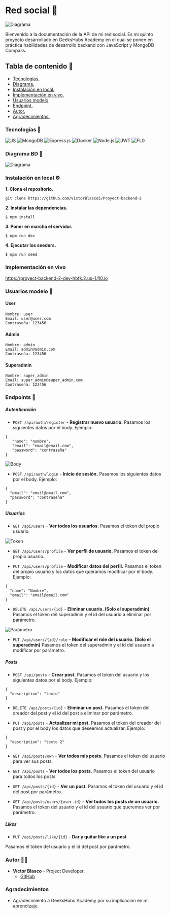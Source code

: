 # Red social :busts_in_silhouette:

![Diagrama](./src/img/red-social.jpg)


Bienvenido a la documentación de la API de mi red social. Es mi quinto proyecto desarrollado en GeeksHubs Academy en el cual se ponen en práctica habilidades de desarrollo backend con JavaScript y MongoDB Compass.

## Tabla de contenido :page_with_curl:

- [Tecnologías.](#tecnologías-star2)
- [Diagrama.](#diagrama-bd-book)
- [Instalación en local.](#instalación-en-local-gear)
- [Implementación en vivo. ](#implementación-en-vivo)
- [Usuarios modelo](#usuarios-modelo-pouting_face)
- [Endpoint.](#endpoints-dart)
- [Autor.](#autor-curly_haired_man)
- [Agradecimientos.](#agradecimientos)

### Tecnologías :star2:

<img src="https://img.shields.io/badge/JAVASCRIPT-000000?style=for-the-badge&logo=javascript&logoColor=yelow" alt="JS" /> <img src="https://img.shields.io/badge/MongoDB-229954?style=for-the-badge&logo=mongodb&logoColor=white" alt="MongoDB" /> <img src="https://img.shields.io/badge/Express.js-000000?style=for-the-badge&logo=express&logoColor=white" alt="Express.js" /> <img src="https://img.shields.io/badge/Docker-2496ED?style=for-the-badge&logo=docker&logoColor=white" alt="Docker" /> <img src="https://img.shields.io/badge/Node.js-339933?style=for-the-badge&logo=node.js&logoColor=white" alt="Node.js" /> <img src="https://img.shields.io/badge/JWT-000000?style=for-the-badge&logo=jsonwebtokens&logoColor=white" alt="JWT" /> <img src="https://img.shields.io/badge/{/}  fl0-0B615E?style=for-the-badge&logo=postma&logoColor=white" alt="FL0" />


### Diagrama BD :book:

![Diagrama](./src/img/diagrama.jpg)

### Instalación en local :gear:

**1. Clona el repositorio.**
````
git clone https://github.com/VictorBlasco5/Proyect-backend-2
````
**2. Instalar las dependencias.**
````
$ npm install
````
**3. Poner en marcha el servidor.**
````
$ npm run dev
````

**4. Ejecutar los seeders.**
````
$ npm run seed
````
### Implementación en vivo

https://proyect-backend-2-dev-hbfk.2.us-1.fl0.io


### Usuarios modelo :pouting_face:
#### User
````
Nombre: user
Email: user@user.com
Contraseña: 123456
````
#### Admin
````
Nombre: admin
Email: admin@admin.com
Contraseña: 123456
````
#### Superadmin
````
Nombre: super_admin
Email: super_admin@super_admin.com
Contraseña: 123456
````

### Endpoints :dart:
##### Autenticación
- `POST /api/auth/register` - **Registrar nuevo usuario.**
Pasamos los siguientes datos por el body. Ejemplo:
````
{
   "name": "nombre",
   "email": "email@email.com",
   "password": "contraseña"
}
````
![Body](./src/img/body.jpg)

- `POST /api/auth/login` - **Inicio de sesión.**
Pasamos los siguientes datos por el body. Ejemplo:
````
{
  "email": "email@email.com",
  "password": "contraseña"
}
````
##### Usuarios

- `GET /api/users` - **Ver todos los usuarios.** Pasamos el token del propio usuario. 

![Token](./src/img/token.jpg)

- `GET /api/users/profile` - **Ver perfil de usuario.**
Pasamos el token del propio usuario.

- `PUT /api/users/profile` - **Modificar datos del perfil.**
Pasamos el token del propio usuario y los datos que queramos modificar por el body. Ejemplo:
````
{
  "name": "Nombre",
  "email": "email@email.com"
}
````


- `DELETE /api/users/{id}` - **Eliminar usuario. (Solo el superadmin)**
Pasamos el token del superadmin y el id del usuario a eliminar por parámetro.


![Parámetro](./src//img/parámetro.jpg)

- `PUT /api/users/{id}/role` - **Modificar el role del usuario. (Solo el superadmin)**
Pasamos el token del superadmin y el id del usuario a modificar por parámetro.


##### Posts
- `POST /api/posts` - **Crear post.**
Pasamos el token del usuario y los siguientes datos por el body. Ejemplo:
````
{
  "description": "texto"
}
````

- `DELETE /api/posts/{id}` - **Eliminar un post.**
Pasamos el token del creador del post y el id del post a eliminar por parámetro.

- `PUT /api/posts` - **Actualizar mi post.**
Pasamos el token del creador del post y por el body los datos que deseemos actualizar. Ejemplo:
````
{
  "description": "texto 2"
}
````
- `GET /api/posts/own` - **Ver todos mis posts.**
Pasamos el token del usuario para ver sus posts.

- `GET /api/posts` - **Ver todos los posts.**
Pasamos el token del usuario para todos los posts.

- `GET /api/posts/{id}` - **Ver un post.**
Pasamos el token del usuario y el id del post por parámetro.

- `GET /api/posts/users/{user-id}` - **Ver todos los posts de un usuario.**
Pasamos el token del usuario y el id del usuario que queremos ver por parámetro.


##### Likes
- `PUT /api/posts/like/{id}` - **Dar y quitar like a un post**

Pasamos el token del usuario y el id del post por parámetro.



### Autor :curly_haired_man:
- **Víctor Blasco** - Project Developer.
   - [GitHub](https://github.com/VictorBlasco5)

### Agradecimientos 
- Agradecimiento a GeeksHubs Academy por su implicación en mi aprendizaje.
